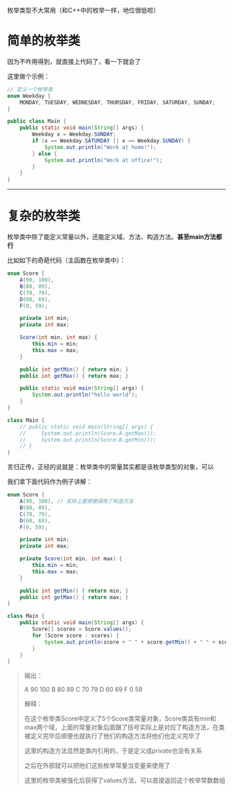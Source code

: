枚举类型不大常用（和C++中的枚举一样，地位很低啦）

# 简单的枚举类

因为不咋用得到，就直接上代码了，看一下就会了

这里做个示例：

```java
// 定义一个枚举类
enum Weekday {
    MONDAY, TUESDAY, WEDNESDAY, THURSDAY, FRIDAY, SATURDAY, SUNDAY;
}

public class Main {
    public static void main(String[] args) {
        Weekday x = Weekday.SUNDAY;
        if (x == Weekday.SATURDAY || x == Weekday.SUNDAY) {
            System.out.println("Work at home!");
        } else {
            System.out.println("Work at office!");
        }
    }
}
```

---

# 复杂的枚举类

枚举类中除了能定义常量以外，还能定义域、方法、构造方法。**甚至main方法都行**

比如如下的奇葩代码（主函数在枚举类中）：

```java
enum Score {
    A(90, 100),
    B(80, 89),  
    C(70, 79),
    D(60, 69),
    F(0, 59);

    private int min;
    private int max;

    Score(int min, int max) {
        this.min = min;
        this.max = max;
    }

    public int getMin() { return min; }
    public int getMax() { return max; }

    public static void main(String[] args) {
        System.out.println("hello world");
    }
}

class Main {
    // public static void main(String[] args) {
    //     System.out.println(Score.A.getMax());
    //     System.out.println(Score.B.getMin());
    // }
}
```

言归正传，正经的说就是：枚举类中的常量其实都是该枚举类型的对象，可以

我们拿下面代码作为例子讲解：

```java
enum Score {
    A(90, 100), // 实际上是顺便调用了构造方法
    B(80, 89),  
    C(70, 79),
    D(60, 69),
    F(0, 59);

    private int min;
    private int max;

    private Score(int min, int max) {
        this.min = min;
        this.max = max;
    }

    public int getMin() { return min; }
    public int getMax() { return max; }
}

class Main {
    public static void main(String[] args) {
        Score[] scores = Score.values();
        for (Score score : scores) {
            System.out.println(score + " " + score.getMin() + " " + score.getMax());
        }
    }
}
```

> 输出：
>
> A 90 100
> B 80 89
> C 70 79
> D 60 69
> F 0 59
>
> 解释：
>
> 在这个枚举类Score中定义了5个Score类常量对象，Score类具有min和max两个域，上面的常量对象后面跟了括号实际上是对应了构造方法，在类被定义完毕后顺便也就执行了他们的构造方法将他们也定义完毕了
>
> 这里的构造方法显然是类内引用的，于是定义成private也没有关系
>
> 之后在外部就可以把他们这些枚举常量当变量来使用了
>
> 这里的枚举类被强化后获得了values方法，可以直接返回这个枚举常数数组